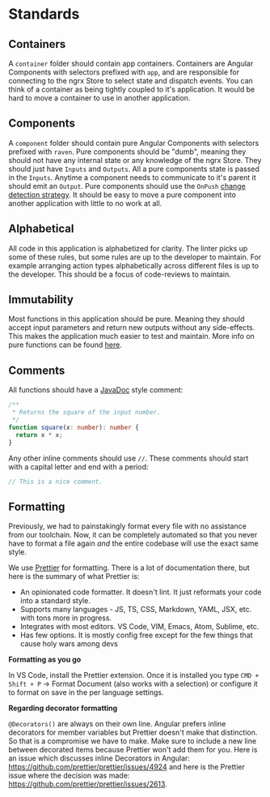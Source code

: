 # Standards

## Containers

A `container` folder should contain app containers. Containers are Angular Components with selectors prefixed with `app`, and are responsible for
connecting to the ngrx Store to select state and dispatch events. You can think of a container as being tightly coupled to it's application. It would be hard to move a container to use in another application.

## Components

A `component` folder should contain pure Angular Components with selectors prefixed with `raven`. Pure components should be "dumb", meaning they should not have any internal state or any knowledge of the ngrx Store. They should just have `Inputs` and `Outputs`. 
All a pure components state is passed in the `Inputs`. 
Anytime a component needs to communicate to it's parent it should emit an `Output`.
Pure components should use the `OnPush` [change detection strategy](https://angular.io/api/core/ChangeDetectionStrategy).
It should be easy to move a pure component into another application with little to no work at all.

## Alphabetical

All code in this application is alphabetized for clarity. The linter picks up some of these rules, but some rules are up to the developer to maintain. For example arranging action types alphabetically across different files is up to the developer. This should be a focus of code-reviews to maintain.

## Immutability

Most functions in this application should be pure. Meaning they should accept input parameters and return new outputs without any side-effects. This makes the application much easier to test and maintain. More info on pure functions can be found [here](https://en.wikipedia.org/wiki/Pure_function).

## Comments

All functions should have a [JavaDoc](http://typedoc.org/guides/doccomments/) style comment:

```ts
/**
 * Returns the square of the input number.
 */ 
function square(x: number): number {
  return x * x;
}
```

Any other inline comments should use `//`. These comments should start with a capital letter and end with a period:

```ts
// This is a nice comment.
```

## Formatting

Previously, we had to painstakingly format every file with no assistance from
our toolchain. Now, it can be completely automated so that you never have to
format a file again _and_ the entire codebase will use the exact same style.

We use [Prettier][prettier] for formatting. There is a lot of documentation
there, but here is the summary of what Prettier is:

* An opinionated code formatter. It doesn't lint. It just reformats your code into a standard style.
* Supports many languages - JS, TS, CSS, Markdown, YAML, JSX, etc. with tons more in progress.
* Integrates with most editors. VS Code, VIM, Emacs, Atom, Sublime, etc.
* Has few options. It is mostly config free except for the few things that cause holy wars among devs

**Formatting as you go**

In VS Code, install the Prettier extension. Once it is installed you type
`CMD + Shift + P` -> Format Document (also works with a selection) or configure
it to format on save in the per language settings.

[prettier]: https://prettier.io/

**Regarding decorator formatting**

`@Decorators()` are always on their own line. Angular prefers inline decorators
for member variables but Prettier doesn't make that distinction. So that is a
compromise we have to make. Make sure to include a new line between decorated
items because Prettier won't add them for you. Here is an issue which discusses
inline Decorators in Angular: https://github.com/prettier/prettier/issues/4924
and here is the Prettier issue where the decision was made: 
https://github.com/prettier/prettier/issues/2613.
